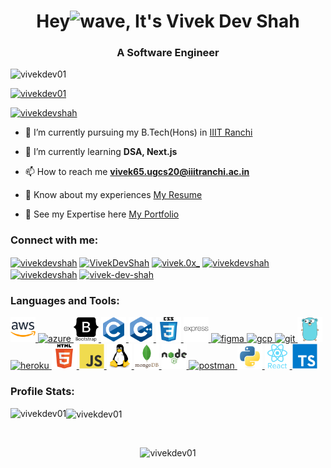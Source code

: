 <h1 align="center">Hey<img alt="wave" src="https://emojis.slackmojis.com/emojis/images/1588177020/8809/wave_hello.gif?1588177020" width="35">, It's Vivek Dev Shah</h1>
<h3 align="center">A Software Engineer</h3>

<!-- profile views -->
<p align="left"> <img src="https://komarev.com/ghpvc/?username=vivekdev01&label=Profile%20views&color=0e75b6&style=flat" alt="vivekdev01" /> </p>

<!-- trophies -->
<p align="left"> <a href="https://github.com/ryo-ma/github-profile-trophy"><img src="https://github-profile-trophy.vercel.app/?username=vivekdev01&theme=onedark" alt="vivekdev01" /></a> </p>

<!-- twitter -->
<p align="left"> <a href="https://twitter.com/Vivek_Dev01" target="blank"><img src="https://img.shields.io/twitter/follow/Vivek_Dev01?logo=twitter&style=for-the-badge" alt="vivekdevshah" /></a> </p>

<!-- details -->
- 🔭 I’m currently pursuing my B.Tech(Hons) in [IIIT Ranchi](https://iiitranchi.ac.in/)

- 🌱 I’m currently learning **DSA, Next.js**

- 📫 How to reach me **vivek65.ugcs20@iiitranchi.ac.in**

- 📄 Know about my experiences [My Resume](https://docs.google.com/document/d/1Ie3sFZeNTMQCx56qoqhoNfeztvhKxDHmggIRuijC9I0/edit?usp=sharing)
  
- 📄 See my Expertise here [My Portfolio](https://vivekdevshah-portfolio.netlify.app/)


<h3 align="left">Connect with me:</h3>
<p align="left">
<a href="https://www.linkedin.com/in/vivek-dev-shah-654521212/" target="blank"><img align="center" src="https://raw.githubusercontent.com/rahuldkjain/github-profile-readme-generator/master/src/images/icons/Social/linked-in-alt.svg" alt="vivekdevshah" height="30" width="40" /></a>
<a href="https://twitter.com/Vivek_Dev01" target="blank"><img align="center" src="https://raw.githubusercontent.com/rahuldkjain/github-profile-readme-generator/master/src/images/icons/Social/twitter.svg" alt="VivekDevShah" height="30" width="40" /></a>
<a href="https://instagram.com/v8.dev3" target="blank"><img align="center" src="https://raw.githubusercontent.com/rahuldkjain/github-profile-readme-generator/master/src/images/icons/Social/instagram.svg" alt="vivek.0x_" height="30" width="40" /></a>
<a href="https://www.youtube.com/channel/UC1VVTFxsSPr6K3vHqLYfpWw" target="blank"><img align="center" src="https://raw.githubusercontent.com/rahuldkjain/github-profile-readme-generator/master/src/images/icons/Social/youtube.svg" alt="vivekdevshah" height="30" width="40" /></a>
<a href="https://www.facebook.com/vivekdev.shah/" target="blank"><img align="center" src="https://github.com/rahuldkjain/github-profile-readme-generator/blob/master/src/images/icons/Social/facebook-alt.svg" alt="vivekdevshah" height="30" width="40" /></a>
<a href="https://stackoverflow.com/users/15674594/vivek-dev-shah" target="blank"><img align="center" src="https://raw.githubusercontent.com/rahuldkjain/github-profile-readme-generator/master/src/images/icons/Social/stack-overflow.svg" alt="vivek-dev-shah" height="30" width="40" /></a>
</p>

<h3 align="left">Languages and Tools:</h3>
<p align="left">
<a href="https://aws.amazon.com" target="_blank"> <img src="https://raw.githubusercontent.com/devicons/devicon/master/icons/amazonwebservices/amazonwebservices-original-wordmark.svg" alt="aws" width="40" height="40"/> </a> 
<a href="https://azure.microsoft.com/en-in/" target="_blank"> <img src="https://www.vectorlogo.zone/logos/microsoft_azure/microsoft_azure-icon.svg" alt="azure" width="40" height="40"/> </a> 
<a href="https://getbootstrap.com" target="_blank"> <img src="https://raw.githubusercontent.com/devicons/devicon/master/icons/bootstrap/bootstrap-plain-wordmark.svg" alt="bootstrap" width="40" height="40"/> </a> 
<a href="https://www.cprogramming.com/" target="_blank"> <img src="https://raw.githubusercontent.com/devicons/devicon/master/icons/c/c-original.svg" alt="c" width="40" height="40"/> </a>
<a href="https://www.w3schools.com/cpp/" target="_blank"> <img src="https://raw.githubusercontent.com/devicons/devicon/master/icons/cplusplus/cplusplus-original.svg" alt="cplusplus" width="40" height="40"/> </a>
<a href="https://www.w3schools.com/css/" target="_blank"> <img src="https://raw.githubusercontent.com/devicons/devicon/master/icons/css3/css3-original-wordmark.svg" alt="css3" width="40" height="40"/> </a> 
<a href="https://expressjs.com" target="_blank"> <img src="https://raw.githubusercontent.com/devicons/devicon/master/icons/express/express-original-wordmark.svg" alt="express" width="40" height="40"/> </a> 
<a href="https://www.figma.com/" target="_blank"> <img src="https://www.vectorlogo.zone/logos/figma/figma-icon.svg" alt="figma" width="40" height="40"/> </a> 
<a href="https://cloud.google.com" target="_blank"> <img src="https://www.vectorlogo.zone/logos/google_cloud/google_cloud-icon.svg" alt="gcp" width="40" height="40"/> </a> 
<a href="https://git-scm.com/" target="_blank"> <img src="https://www.vectorlogo.zone/logos/git-scm/git-scm-icon.svg" alt="git" width="40" height="40"/> </a> 
<a href="https://golang.org" target="_blank"> <img src="https://raw.githubusercontent.com/devicons/devicon/master/icons/go/go-original.svg" alt="go" width="40" height="40"/> </a>
<a href="https://heroku.com" target="_blank"> <img src="https://www.vectorlogo.zone/logos/heroku/heroku-icon.svg" alt="heroku" width="40" height="40"/> </a> 
<a href="https://www.w3.org/html/" target="_blank"> <img src="https://raw.githubusercontent.com/devicons/devicon/master/icons/html5/html5-original-wordmark.svg" alt="html5" width="40" height="40"/> </a>
<a href="https://developer.mozilla.org/en-US/docs/Web/JavaScript" target="_blank"> <img src="https://raw.githubusercontent.com/devicons/devicon/master/icons/javascript/javascript-original.svg" alt="javascript" width="40" height="40"/> </a> 
<a href="https://www.linux.org/" target="_blank"> <img src="https://raw.githubusercontent.com/devicons/devicon/master/icons/linux/linux-original.svg" alt="linux" width="40" height="40"/> </a>
<a href="https://www.mongodb.com/" target="_blank"> <img src="https://raw.githubusercontent.com/devicons/devicon/master/icons/mongodb/mongodb-original-wordmark.svg" alt="mongodb" width="40" height="40"/> </a>  
<a href="https://nodejs.org" target="_blank"> <img src="https://raw.githubusercontent.com/devicons/devicon/master/icons/nodejs/nodejs-original-wordmark.svg" alt="nodejs" width="40" height="40"/> </a>
<a href="https://postman.com" target="_blank"> <img src="https://www.vectorlogo.zone/logos/getpostman/getpostman-icon.svg" alt="postman" width="40" height="40"/> </a> 
<a href="https://www.python.org" target="_blank"> <img src="https://raw.githubusercontent.com/devicons/devicon/master/icons/python/python-original.svg" alt="python" width="40" height="40"/> </a> 
<a href="https://reactjs.org/" target="_blank"> <img src="https://raw.githubusercontent.com/devicons/devicon/master/icons/react/react-original-wordmark.svg" alt="react" width="40" height="40"/> </a>
<a href="https://www.typescriptlang.org/" target="_blank"> <img src="https://raw.githubusercontent.com/devicons/devicon/master/icons/typescript/typescript-original.svg" alt="typescript" width="40" height="40"/> </a> 
 
<h3 align="left">Profile Stats:</h3>
<p><img align="left" src="https://github-readme-stats.vercel.app/api/top-langs?username=vivekdev01&show_icons=true&locale=en&layout=compact&theme=dark" alt="vivekdev01"/></p>
<p><img align="center" src="https://github-readme-streak-stats.herokuapp.com/?user=vivekdev01&&theme=dark" alt="vivekdev01"/></p>
<br>
<p align="center"><img src="https://github-readme-stats.vercel.app/api?username=vivekdev01&show_icons=true&locale=en&count_private=true&theme=dark" alt="vivekdev01"/></p>
